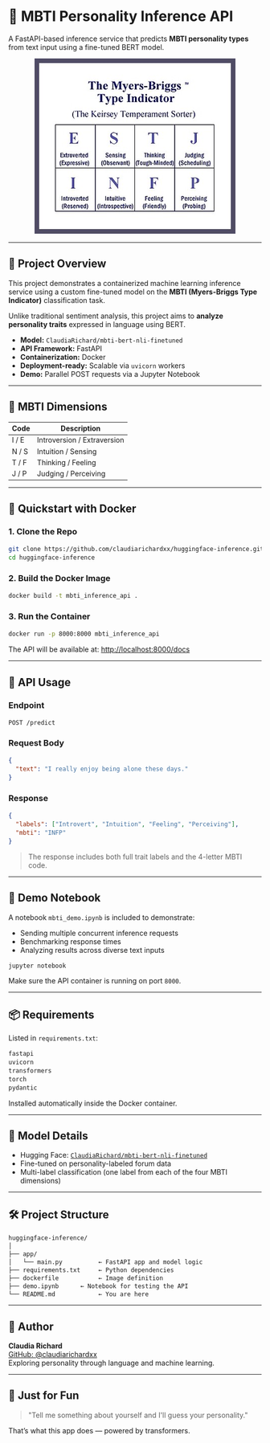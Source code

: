 # 🧠 MBTI Personality Inference API

A FastAPI-based inference service that predicts **MBTI personality types** from text input using a fine-tuned BERT model.

<p align="center">
  <img src="media/mbti.jpg" alt="MBTI Diagram" width="400"/>
</p>

---

## 🧬 Project Overview

This project demonstrates a containerized machine learning inference service using a custom fine-tuned model on the **MBTI (Myers-Briggs Type Indicator)** classification task.

Unlike traditional sentiment analysis, this project aims to **analyze personality traits** expressed in language using BERT.

- **Model:** `ClaudiaRichard/mbti-bert-nli-finetuned`
- **API Framework:** FastAPI
- **Containerization:** Docker
- **Deployment-ready:** Scalable via `uvicorn` workers
- **Demo:** Parallel POST requests via a Jupyter Notebook

---

## 🤖 MBTI Dimensions

| Code | Description |
|------|-------------|
| I / E | Introversion / Extraversion |
| N / S | Intuition / Sensing |
| T / F | Thinking / Feeling |
| J / P | Judging / Perceiving |

---

## 🚀 Quickstart with Docker

### 1. Clone the Repo

```bash
git clone https://github.com/claudiarichardxx/huggingface-inference.git
cd huggingface-inference
```

### 2. Build the Docker Image

```bash
docker build -t mbti_inference_api .
```

### 3. Run the Container

```bash
docker run -p 8000:8000 mbti_inference_api
```

The API will be available at: [http://localhost:8000/docs](http://localhost:8000/docs)

---

## 🧪 API Usage

### Endpoint

```http
POST /predict
```

### Request Body

```json
{
  "text": "I really enjoy being alone these days."
}
```

### Response

```json
{
  "labels": ["Introvert", "Intuition", "Feeling", "Perceiving"],
  "mbti": "INFP"
}
```

> The response includes both full trait labels and the 4-letter MBTI code.

---

## 📓 Demo Notebook

A notebook `mbti_demo.ipynb` is included to demonstrate:

- Sending multiple concurrent inference requests
- Benchmarking response times
- Analyzing results across diverse text inputs

```bash
jupyter notebook
```

Make sure the API container is running on port `8000`.

---

## 📦 Requirements

Listed in `requirements.txt`:

```txt
fastapi
uvicorn
transformers
torch
pydantic
```

Installed automatically inside the Docker container.

---

## 🧠 Model Details

- Hugging Face: [`ClaudiaRichard/mbti-bert-nli-finetuned`](https://huggingface.co/ClaudiaRichard/mbti-bert-nli-finetuned)
- Fine-tuned on personality-labeled forum data
- Multi-label classification (one label from each of the four MBTI dimensions)

---

## 🛠 Project Structure

```
huggingface-inference/
│
├── app/
│   └── main.py          ← FastAPI app and model logic
├── requirements.txt     ← Python dependencies
├── dockerfile           ← Image definition
├── demo.ipynb      ← Notebook for testing the API
└── README.md            ← You are here
```

---


## 🙌 Author

**Claudia Richard**  
[GitHub: @claudiarichardxx](https://github.com/claudiarichardxx)  
Exploring personality through language and machine learning.

---

## 🧠 Just for Fun

> "Tell me something about yourself and I'll guess your personality."

That’s what this app does — powered by transformers.
